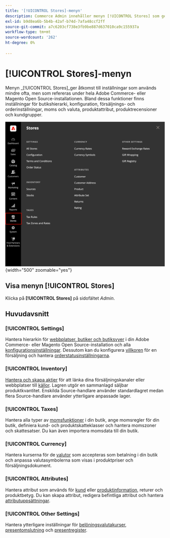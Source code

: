 ```yaml
---
title: '[!UICONTROL Stores]-menyn'
description: Commerce Admin innehåller menyn [!UICONTROL Stores] som ger tillgång till verktyg för att konfigurera butikshierarkin, konfigurationen, lagret, skatter och attribut.
exl-id: b9d8ea6b-5b4b-42af-b74d-7afa48ccf2ff
source-git-commit: a7c6203cf738e3fb9be887d637010ca9c155937a
workflow-type: tm+mt
source-wordcount: '262'
ht-degree: 0%

---
```


# [!UICONTROL Stores]-menyn

Menyn _[!UICONTROL Stores]_ger åtkomst till inställningar som används mindre ofta, men som refereras under hela Adobe Commerce- eller Magento Open Source-installationen. Bland dessa funktioner finns inställningar för butikshierarki, konfiguration, försäljnings- och orderinställningar, moms och valuta, produktattribut, produktrecensioner och kundgrupper.

![Admin - menyn Lager](./assets/stores-menu.png){width="500" zoomable="yes"}

## Visa menyn [!UICONTROL Stores]

Klicka på **[!UICONTROL Stores]** på sidofältet _Admin_.

## Huvudavsnitt

### [!UICONTROL Settings]

Hantera hierarkin för [webbplatser, butiker och butiksvyer](stores.md#store-and-site-structure) i din Adobe Commerce- eller Magento Open Source-installation och alla [konfigurationsinställningar](../configuration-reference/guide-overview.md). Dessutom kan du konfigurera [villkoren](terms-and-conditions.md) för en försäljning och hantera [orderstatusinställningarna](order-status.md#custom-order-status).

### [!UICONTROL Inventory]

[Hantera och skapa aktier](../inventory-management/introduction.md) för att länka dina försäljningskanaler eller webbplatser till [källor](../inventory-management/sources-manage.md). Lagren utgör en sammanlagd säljbar produktkvantitet. Enskilda Source-handlare använder standardlagret medan flera Source-handlare använder ytterligare anpassade lager.

### [!UICONTROL Taxes]

Hantera alla typer av [momsfunktioner](taxes.md) i din butik, ange momsregler för din butik, definiera kund- och produktskatteklasser och hantera momszoner och skattesatser. Du kan även importera momsdata till din butik.

### [!UICONTROL Currency]

Hantera kurserna för de [valutor](currency.md) som accepteras som betalning i din butik och anpassa valutasymbolerna som visas i produktpriser och försäljningsdokument.

### [!UICONTROL Attributes]

Hantera attribut som används för [kund](../customers/attribute-properties.md) eller [produktinformation](../catalog/attribute-product-create.md), returer och produktbetyg. Du kan skapa attribut, redigera befintliga attribut och hantera [attributuppsättningar](../catalog/attribute-sets.md).

### [!UICONTROL Other Settings]

Hantera ytterligare inställningar för [belöningsvalutakurser](../merchandising-promotions/reward-exchange-rates.md), [presentomslutning](cart-configuration.md#gift-wrap) och [presentregister](../merchandising-promotions/gift-registries.md).
